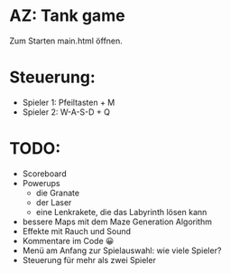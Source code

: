 # AZ: Tank game

Zum Starten main.html öffnen.

# Steuerung:
- Spieler 1: Pfeiltasten + M
- Spieler 2: W-A-S-D + Q


# TODO:
- Scoreboard
- Powerups
  - die Granate
  - der Laser
  - eine Lenkrakete, die das Labyrinth lösen kann
- bessere Maps mit dem Maze Generation Algorithm
- Effekte mit Rauch und Sound
- Kommentare im Code 😀
- Menü am Anfang zur Spielauswahl: wie viele Spieler?
- Steuerung für mehr als zwei Spieler
